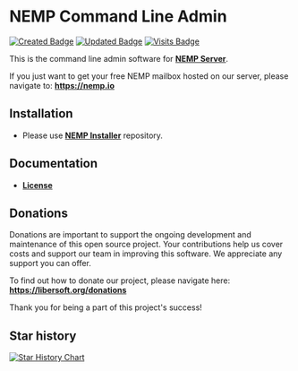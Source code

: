 # NEMP Command Line Admin

[![Created Badge](https://badges.pufler.dev/created/libersoft-org/nemp-admin-cli)](https://badges.pufler.dev) [![Updated Badge](https://badges.pufler.dev/updated/libersoft-org/nemp-admin-cli)](https://badges.pufler.dev) [![Visits Badge](https://badges.pufler.dev/visits/libersoft-org/nemp-admin-cli)](https://badges.pufler.dev)

This is the command line admin software for [**NEMP Server**](https://github.com/libersoft-org/nemp-server/).

If you just want to get your free NEMP mailbox hosted on our server, please navigate to: **https://nemp.io**

## Installation

- Please use [**NEMP Installer**](https://github.com/libersoft-org/nemp-install/) repository.

## Documentation

- [**License**](./LICENSE)

## Donations

Donations are important to support the ongoing development and maintenance of this open source project. Your contributions help us cover costs and support our team in improving this software. We appreciate any support you can offer.

To find out how to donate our project, please navigate here: **https://libersoft.org/donations**

Thank you for being a part of this project's success!

## Star history

[![Star History Chart](https://api.star-history.com/svg?repos=libersoft-org/nemp-admin-cli&type=Date)](https://star-history.com/#libersoft-org/nemp-admin-cli&Date)
